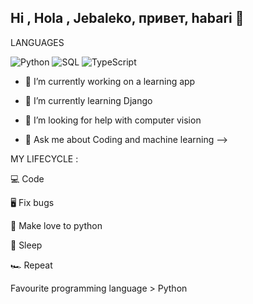## Hi , Hola ,  Jebaleko,  привет,  habari   👋
LANGUAGES

![Python](https://github.com/user-attachments/assets/12ec3b94-8d87-49d8-97c7-9e22ee02e63f)  ![SQL](https://github.com/user-attachments/assets/15516d91-a2a9-4379-b336-f305a3588d90) ![TypeScript](https://github.com/user-attachments/assets/c42621e6-0b7e-4e64-bbb1-3e27af01c23f) 




- 🔭 I’m currently working on a learning app

- 🌱 I’m currently learning Django
- 🤔 I’m looking for help with computer vision
- 💬 Ask me about Coding and machine learning 
-->


MY LIFECYCLE :

  💻 Code
  
  🖥️ Fix bugs
  
  🐍 Make love to python
  
  🫠  Sleep 
  
  🏎️  Repeat




Favourite programming language > Python 
